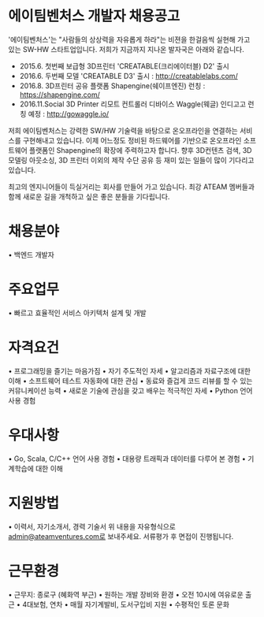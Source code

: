 # 에이팀벤처스 개발자 채용공고

'에이팀벤처스'는 "사람들의 상상력을 자유롭게 하라"는 비젼을 한걸음씩 실현해 가고 있는 SW-HW 스타트업입니다.
저희가 지금까지 지나온 발자국은 아래와 같습니다.

- 2015.6. 첫번째 보급형 3D프린터 'CREATABLE(크리에이터블) D2' 출시
- 2016.6. 두번째 모델 'CREATABLE D3' 출시 : http://creatablelabs.com/
- 2016.8. 3D프린터 공유 플랫폼 Shapengine(쉐이프엔진) 런칭 : https://shapengine.com/
- 2016.11.Social 3D Printer 리모트 컨트롤러 디바이스 Waggle(웨글) 인디고고 런칭 예정 : http://gowaggle.io/

저희 에이팀벤처스는 강력한 SW/HW 기술력을 바탕으로 온오프라인을 연결하는 서비스를 구현해내고 있습니다.
이제 어느정도 정비된 하드웨어를 기반으로 온오프라인 소프트웨어 플랫폼인 Shapengine의 확장에 주력하고자 합니다.
향후 3D컨텐츠 검색, 3D 모델링 아웃소싱, 3D 프린터 이외의 제작 수단 공유 등 재미 있는 일들이 많이 기다리고 있습니다.

최고의 엔지니어들이 득실거리는 회사를 만들어 가고 있습니다.
최강 ATEAM 멤버들과 함께 새로운 길을 개척하고 싶은 좋은 분들을 기다립니다.

# 채용분야
• 백엔드 개발자

# 주요업무
• 빠르고 효율적인 서비스 아키텍처 설계 및 개발

# 자격요건
• 프로그래밍을 즐기는 마음가짐
• 자기 주도적인 자세
• 알고리즘과 자료구조에 대한 이해
• 소프트웨어 테스트 자동화에 대한 관심
• 동료와 즐겁게 코드 리뷰를 할 수 있는 커뮤니케이션 능력
• 새로운 기술에 관심을 갖고 배우는 적극적인 자세
• Python 언어 사용 경험

# 우대사항
• Go, Scala, C/C++ 언어 사용 경험
• 대용량 트래픽과 데이터를 다루어 본 경험
• 기계학습에 대한 이해

# 지원방법
• 이력서, 자기소개서, 경력 기술서
위 내용을 자유형식으로 admin@ateamventures.com로 보내주세요. 서류평가 후 면접이 진행됩니다.

# 근무환경
• 근무지: 종로구 (혜화역 부근)
• 원하는 개발 장비와 환경
• 오전 10시에 여유로운 출근
• 4대보험, 연차
• 매월 자기계발비, 도서구입비 지원
• 수평적인 토론 문화
